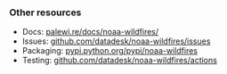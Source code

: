 ### Other resources

* Docs: [palewi.re/docs/noaa-wildfires/](https://palewi.re/docs/noaa-wildfires/)
* Issues: [github.com/datadesk/noaa-wildfires/issues](https://github.com/datadesk/noaa-wildfires/issues)
* Packaging: [pypi.python.org/pypi/noaa-wildfires](https://pypi.python.org/pypi/noaa-wildfires)
* Testing: [github.com/datadesk/noaa-wildfires/actions](https://github.com/datadesk/noaa-wildfires/actions)
